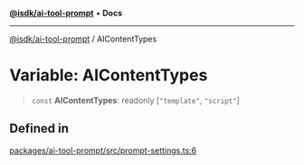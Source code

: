 [**@isdk/ai-tool-prompt**](../README.md) • **Docs**

***

[@isdk/ai-tool-prompt](../globals.md) / AIContentTypes

# Variable: AIContentTypes

> `const` **AIContentTypes**: readonly [`"template"`, `"script"`]

## Defined in

[packages/ai-tool-prompt/src/prompt-settings.ts:6](https://github.com/isdk/ai-tool-prompt.js/blob/915769d6b56683475da31584b01ecd159c158470/src/prompt-settings.ts#L6)
